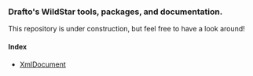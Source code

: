 ### Drafto's WildStar tools, packages, and documentation.

This repository is under construction, but feel free to have a look around!

#### Index

- [XmlDocument](https://github.com/draftomatic/wildstar/blob/master/XmlDocument.md)
